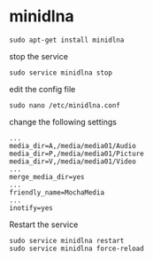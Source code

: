 # minidlna

    sudo apt-get install minidlna
    
stop the service

    sudo service minidlna stop

edit the config file

    sudo nano /etc/minidlna.conf

change the following settings

```
...
media_dir=A,/media/media01/Audio
media_dir=P,/media/media01/Picture
media_dir=V,/media/media01/Video
...
merge_media_dir=yes
...
friendly_name=MochaMedia
...
inotify=yes
```
Restart the service
```
sudo service minidlna restart
sudo service minidlna force-reload
```
